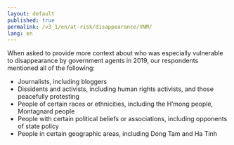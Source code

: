```yaml
---
layout: default
published: true
permalink: /v3_1/en/at-risk/disappearance/VNM/
lang: en
---
```


When asked to provide more context about who was especially vulnerable to disappearance by government agents in 2019, our respondents mentioned all of the following:

-	Journalists, including bloggers 
-	Dissidents and activists, including human rights activists, and those peacefully protesting 
-	People of certain races or ethnicities, including the H’mong people, Montagnard people
-	People with certain political beliefs or associations, including opponents of state policy
-	People in certain geographic areas, including Dong Tam and Ha Tinh
